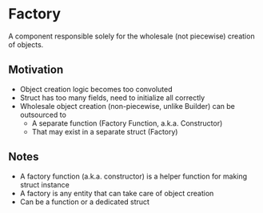 # Factory

A component responsible solely for the wholesale (not piecewise) creation of objects.

## Motivation

* Object creation logic becomes too convoluted
* Struct has too many fields, need to initialize all correctly
* Wholesale object creation (non-piecewise, unlike Builder) can be outsourced to
  * A separate function (Factory Function, a.k.a. Constructor)
  * That may exist in a separate struct (Factory)

## Notes

* A factory function (a.k.a. constructor) is a helper function for making struct instance
* A factory is any entity that can take care of object creation
* Can be a function or a dedicated struct